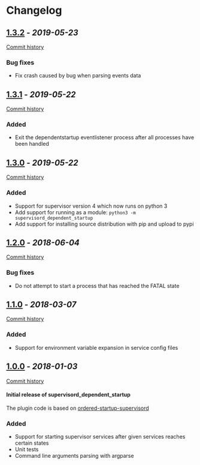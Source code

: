 # Changelog

## [1.3.2](https://github.com/bendikro/supervisord-dependent-startup/releases/tag/v1.3.2) - _2019-05-23_
[Commit history](https://github.com/bendikro/supervisord-dependent-startup/compare/v1.3.1...v1.3.2)

### Bug fixes
- Fix crash caused by bug when parsing events data


## [1.3.1](https://github.com/bendikro/supervisord-dependent-startup/releases/tag/v1.3.1) - _2019-05-22_
[Commit history](https://github.com/bendikro/supervisord-dependent-startup/compare/v1.3.0...v1.3.1)

### Added
- Exit the dependentstartup eventlistener process after all processes have been handled


## [1.3.0](https://github.com/bendikro/supervisord-dependent-startup/releases/tag/v1.3.0) - _2019-05-22_
[Commit history](https://github.com/bendikro/supervisord-dependent-startup/compare/v1.2.0...v1.3.0)

### Added
- Support for supervisor version 4 which now runs on python 3
- Add support for running as a module: `python3 -m supervisord_dependent_startup`
- Add support for installing source distribution with pip and upload to pypi


## [1.2.0](https://github.com/bendikro/supervisord-dependent-startup/releases/tag/v1.2.0) - _2018-06-04_
[Commit history](https://github.com/bendikro/supervisord-dependent-startup/compare/v1.1.0...v1.2.0)

### Bug fixes
- Do not attempt to start a process that has reached the FATAL state


## [1.1.0](https://github.com/bendikro/supervisord-dependent-startup/releases/tag/v1.1.0) - _2018-03-07_
[Commit history](https://github.com/bendikro/supervisord-dependent-startup/compare/v1.0.0...v1.1.0)

### Added
- Support for environment variable expansion in service config files


## [1.0.0](https://github.com/bendikro/supervisord-dependent-startup/releases/tag/v1.0.0) - _2018-01-03_
[Commit history](https://github.com/bendikro/supervisord-dependent-startup/compare/54e32080e673f1548c5d97ed483805d63754656a...v1.0.0)

#### Initial release of supervisord_dependent_startup
The plugin code is based on [ordered-startup-supervisord](https://github.com/jasoncorbett/ordered-startup-supervisord/)

### Added
- Support for starting supervisor services after given services reaches certain states
- Unit tests
- Command line arguments parsing with argparse
